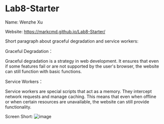 # Lab8-Starter
Name: Wenzhe Xu

Website:  https://markcmd.github.io/Lab8-Starter/

Short paragraph about graceful degradation and service workers:

Graceful Degradation：

Graceful degradation is a strategy in web development. It ensures that even if some features fail or are not supported by the user's browser, the website can still function with basic functions. 

Service Workers：

Service workers are special scripts that act as a memory. They intercept network requests and manage caching. This means that even when offline or when certain resources are unavailable, the website can still provide functionality.

Screen Short:
![image](https://github.com/Markcmd/Lab8-Starter/assets/83688817/9ed13f86-c25a-4317-b1c0-4c83d92bf06f)
